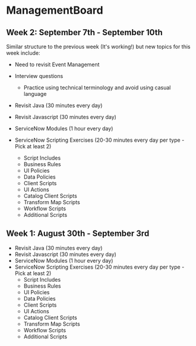 # ManagementBoard

## Week 2: September 7th - September 10th

Similar structure to the previous week (It's working!) but new topics for this week include:
* Need to revisit Event Management
* Interview questions 
    - Practice using technical terminology and avoid using casual language

* Revisit Java (30 minutes every day)
* Revisit Javascript (30 minutes every day)
* ServiceNow Modules (1 hour every day) 
* ServiceNow Scripting Exercises (20-30 minutes every day per type - Pick at least 2)
    - Script Includes
    - Business Rules
    - UI Policies
    - Data Policies
    - Client Scripts
    - UI Actions
    - Catalog Client Scripts
    - Transform Map Scripts
    - Workflow Scripts
    - Additional Scripts

## Week 1: August 30th - September 3rd

* Revisit Java (30 minutes every day)
* Revisit Javascript (30 minutes every day)
* ServiceNow Modules (1 hour every day)
* ServiceNow Scripting Exercises (20-30 minutes every day per type - Pick at least 2)
    - Script Includes
    - Business Rules
    - UI Policies
    - Data Policies
    - Client Scripts
    - UI Actions
    - Catalog Client Scripts
    - Transform Map Scripts
    - Workflow Scripts
    - Additional Scripts
